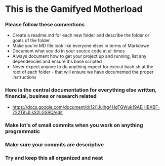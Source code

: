 # This is the Gamifyed Motherload
### Please follow these conventions

- Create a readme.md for each new folder and describe the folder or goals of the folder
- Make you're MD file look like everyone elses in terms of Markdown
- Document what you do in your source code at all times
- Always document how to get your project up and running, list any dependencies and ensure it's base scripted
- Never expect anyone to do anything expect for execut bash.sh at the root of each folder - that will ensure we have documented the proper instructions

### Here is the central documentation for everything else written, financial, busines or research related
* https://docs.google.com/document/d/12l1Julhg4HgTGWuk19AEjHBXBF-722TihJLsS2LGSRQ/edit

### Make lot's of small commits when you work on anything programmatic
### Make sure your commits are descriptive
### Try and keep this all organized and neat
